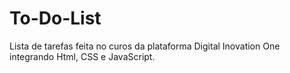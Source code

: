 # To-Do-List
Lista de tarefas feita no curos da plataforma Digital Inovation One integrando Html, CSS e JavaScript. 
